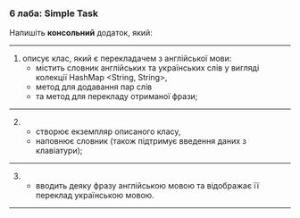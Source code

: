 ### 6 лаба: Simple Task
Напишіть **консольний** додаток, який:

---
1. описує клас, який є перекладачем з англійської мови:
   - містить словник англійських та українських слів у вигляді колекції HashMap <String, String>, 
   - метод для додавання пар слів
   - та метод для перекладу отриманої фрази;  
---  
2. - створює екземпляр описаного класу, 
   - наповнює словник (також підтримує введення даних з клавіатури);
---
3. - вводить деяку фразу англійською мовою та відображає її переклад українською мовою.
---